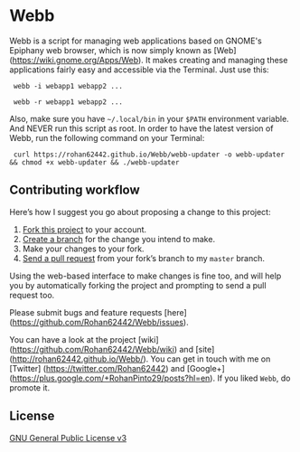 # Webb

Webb is a script for managing web applications based on GNOME's Epiphany web browser,
which is now simply known as [Web] (https://wiki.gnome.org/Apps/Web). It makes creating and managing these applications
fairly easy and accessible via the Terminal. Just use this:

  ` webb -i webapp1 webapp2 ...`

  ` webb -r webapp1 webapp2 ...`

Also, make sure you have `~/.local/bin` in your `$PATH` environment variable. And NEVER run
this script as root. In order to have the latest version of Webb, run the following command
on your Terminal:

  ` curl https://rohan62442.github.io/Webb/webb-updater -o webb-updater && chmod +x webb-updater && ./webb-updater`

## Contributing workflow

Here’s how I suggest you go about proposing a change to this project:

1. [Fork this project][fork] to your account.
2. [Create a branch][branch] for the change you intend to make.
3. Make your changes to your fork.
4. [Send a pull request][pr] from your fork’s branch to my `master` branch.

Using the web-based interface to make changes is fine too, and will help you
by automatically forking the project and prompting to send a pull request too.

[fork]: http://help.github.com/forking/
[branch]: https://help.github.com/articles/creating-and-deleting-branches-within-your-repository
[pr]: http://help.github.com/pull-requests/

Please submit bugs and feature requests [here] (https://github.com/Rohan62442/Webb/issues).

You can have a look at the project [wiki] (https://github.com/Rohan62442/Webb/wiki) and [site] (http://rohan62442.github.io/Webb/). You can get in touch with me on [Twitter] (https://twitter.com/Rohan62442) and [Google+] (https://plus.google.com/+RohanPinto29/posts?hl=en). If you liked `Webb`, do promote it.

## License

[GNU General Public License v3](./COPYING)
